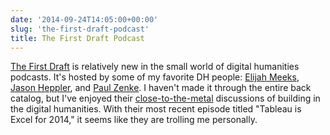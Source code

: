 ```yaml
---
date: '2014-09-24T14:05:00+00:00'
slug: 'the-first-draft-podcast'
title: The First Draft Podcast
---
```


[The First Draft](http://www.firstdraftpodcast.com/) is relatively new in the small world of digital humanities podcasts. It's hosted by some of my favorite DH people: [Elijah Meeks](https://twitter.com/Elijah_Meeks), [Jason Heppler](http://jasonheppler.org/), and [Paul Zenke](http://about.me/paulfzenke). I haven't made it through the entire back catalog, but I've enjoyed their [close-to-the-metal](http://c2.com/cgi/wiki?CloseToTheMetal) discussions of building in the digital humanities. With their most recent episode titled "Tableau is Excel for 2014," it seems like they are trolling me personally.
